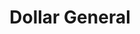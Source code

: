 ---
title: "Dollar General"
url: /manson/dollar-general-bullocksville-park-road/
shop: variety store
---